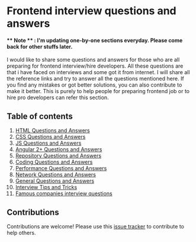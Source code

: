 # Frontend interview questions and answers

####  ** Note ** : I'm updating one-by-one sections everyday. Please come back for other stuffs later.

I would like to share some questions and answers for those who are all preparing for frontend interview/hire developers. All these questions are that i have faced on interviews and some got it from internet. I will share all the reference links and try to answer all the questions mentioned here. If you find any mistakes or got better solutions, you can also contribute to make it better. This is purely to help people for preparing frontend job or to hire pro developers can refer this section. 

## Table of contents


1. [HTML Questions and Answers](/HTML-Questions-Answers)
2. [CSS Questions and Answers](/CSS-Questions-Answers)
3. [JS Questions and Answers](/JS-Questions-Answers)
4. [Angular 2+ Questions and Answers](/Angular-Questions-Answers)
5. [Repository Questions and Answers](/Repository-Questions-Answers)
6. [Coding Questions and Answers](/Coding-Questions-Answers)
7. [Performance Questions and Answers](/Performance-Questions-Answers)
8. [Network Questions and Answers](/Network-Questions-Answers)
9. [General Questions and Answers](/General-Questions-Answers)
10. [Interview Tips and Tricks](/Interview-Tips-Tricks)
11. [Famous companies interview questions](/Famous-companies-interview-questions)

## Contributions

Contributions are welcome! Please use this [issue tracker](https://github.com/gopigoppu/frontend-interview-questions-answers/issues) to contribute to help others. 
